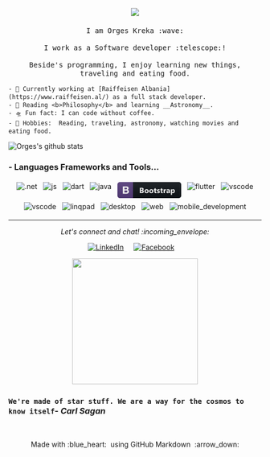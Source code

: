<p align="center">
  <img src="https://media.giphy.com/media/MeJgB3yMMwIaHmKD4z/giphy.gif" width="30%">
  <br><br>
  <samp>
    I am Orges Kreka :wave:
    <br><br>
    I work as a Software developer :telescope:!
    <br><br>
    Beside's programming, I enjoy learning new things, traveling and eating food.
    
    - 🌌 Currently working at [Raiffeisen Albania](https://www.raiffeisen.al/) as a full stack developer.
    - 🔭 Reading <b>Philosophy</b> and learning __Astronomy__.
    - 🛸 Fun fact: I can code without coffee.
    - 🎼 Hobbies:  Reading, traveling, astronomy, watching movies and eating food.
  </samp>
</p>

![Orges's github stats](https://github-readme-stats.vercel.app/api?username=OrgesKreka&show_icons=true&hide_border=true)

### - Languages Frameworks and Tools...

<p align="center">

  <!-- For more icons please follow  https://github.com/MikeCodesDotNET/ColoredBadges -->
  <img src="https://github.com/MikeCodesDotNET/ColoredBadges/blob/master/png/dev/languages/csharp_dotnet.png" alt=".net" style="vertical-align:top; margin:4px">

  <img src="https://github.com/Quadrified/Quadrified/blob/master/assets/svg/dev/languages/js.svg" alt="js" style="vertical-align:top; margin:4px">

  <img src="https://github.com/MikeCodesDotNET/ColoredBadges/blob/master/png/dev/languages/dart.png" alt="dart" style="vertical-align:top; margin:4px">

  <img src="https://github.com/Quadrified/Quadrified/blob/master/assets/svg/dev/languages/java.svg" alt="java" style="vertical-align:top; margin:4px">

  <img src="https://github.com/MikeCodesDotNET/ColoredBadges/blob/master/png/dev/frameworks/bootstrap.png" alt="bootstrap" style="vertical-align:top; margin:4px">
  <img src="https://github.com/MikeCodesDotNET/ColoredBadges/blob/master/png/dev/frameworks/flutter.png" alt="flutter" style="vertical-align:top; margin:4px">

 <img src="https://github.com/MikeCodesDotNET/ColoredBadges/blob/master/png/dev/frameworks/wpf.png" alt="vscode" style="vertical-align:top; margin:4px">

  <img src="https://github.com/Quadrified/Quadrified/blob/master/assets/svg/dev/tools/visualstudio_code.svg" alt="vscode" style="vertical-align:top; margin:4px">
 <img src="https://github.com/MikeCodesDotNET/ColoredBadges/blob/master/png/dev/tools/linqpad.png" alt="linqpad" style="vertical-align:top; margin:4px">

 <img src="https://github.com/MikeCodesDotNET/ColoredBadges/blob/master/png/dev/misc/desktop.png" alt="desktop" style="vertical-align:top; margin:4px">

 <img src="https://github.com/MikeCodesDotNET/ColoredBadges/blob/master/png/dev/misc/web.png" alt="web" style="vertical-align:top; margin:4px">

  <img src="https://github.com/Quadrified/Quadrified/blob/master/assets/svg/dev/misc/mobile.svg" alt="mobile_development" style="vertical-align:top; margin:4px">

---

</p>

<p align="center"> 
  <i> Let's connect and chat! :incoming_envelope: </i>
</p>

<p align="center">
  <a href="https://al.linkedin.com/in/orges-kreka-8692b9155"><img src="https://github.com/Quadrified/Quadrified/blob/master/assets/my_svgs/linkedin.svg" width="30px" alt="LinkedIn"></a> &nbsp; &nbsp;
  <a href="#"><img src="https://upload.wikimedia.org/wikipedia/commons/5/51/Facebook_f_logo_%282019%29.svg" width="30px" alt="Facebook"></a> &nbsp; &nbsp;
 
</p>

<p align="center">
<img align="middle" src="https://media.giphy.com/media/26AHqZycSplGWWPAI/giphy.gif" width="250" height="250" />
</p>

### `We're made of star stuff. We are a way for the cosmos to know itself`- _Carl Sagan_

<br>

<p align="center">
  Made with :blue_heart: &nbsp;using GitHub Markdown &nbsp;:arrow_down:
</p>
